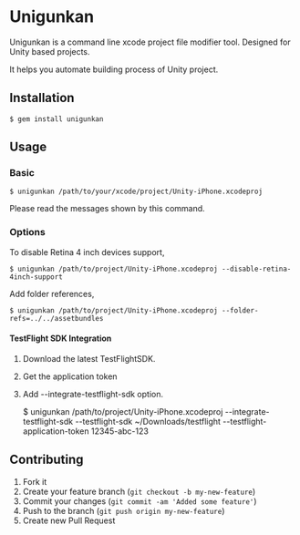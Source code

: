 # Unigunkan

Unigunkan is a command line xcode project file modifier tool. Designed for Unity based projects.

It helps you automate building process of Unity project.

## Installation

    $ gem install unigunkan

## Usage

### Basic

    $ unigunkan /path/to/your/xcode/project/Unity-iPhone.xcodeproj
    
Please read the messages shown by this command.

### Options

To disable Retina 4 inch devices support,

    $ unigunkan /path/to/project/Unity-iPhone.xcodeproj --disable-retina-4inch-support

Add folder references,

    $ unigunkan /path/to/project/Unity-iPhone.xcodeproj --folder-refs=../../assetbundles
    
#### TestFlight SDK Integration

1. Download the latest TestFlightSDK.
2. Get the application token
3. Add --integrate-testflight-sdk option.
    
    $ unigunkan /path/to/project/Unity-iPhone.xcodeproj --integrate-testflight-sdk --testflight-sdk ~/Downloads/testflight --testflight-application-token 12345-abc-123
    
## Contributing

1. Fork it
2. Create your feature branch (`git checkout -b my-new-feature`)
3. Commit your changes (`git commit -am 'Added some feature'`)
4. Push to the branch (`git push origin my-new-feature`)
5. Create new Pull Request
